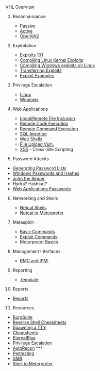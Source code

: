 VHL Overview



1. Reconnaissance

   * [Passive](/VHL/passive_recon.md)
   * [Active](/VHL/active_recon.md)
   * [OpenVAS](/VHL/OpenVAS.md)

2. Exploitation

   * [Exploits 101](/VHL/exploits.md)
   * [Compiling Linux Kernel Exploits](/VHL/Linux.md)
   * [Compiling Windows exploits on Linux](/VHL/Windows.md)
   * [Transferring Exploits](/VHL/transferring_exploits.md)
   * [Exploit Examples](/VHL/exploit_practice.md)

3. Privilege Escalation

   * [Linux](/VHL/linux_privilege.md)
   * [Windows](/VHL/windows_privilege.md)

4. Web Applications

   * [Local/Remote File Inclusion](/VHL/fileinclusion.md)
   * [Remote Code Execution](/VHL/remote_code_execution.md)
   * [Remote Command Execution](/VHL/remote_command_execution.md)
   * [SQL Injection](/VHL/sql.md)
   * [Web Shells](/VHL/shells.md)
   * [File Upload Vuln.](/VHL/file_upload.md)
   * [XSS](/VHL/xss.md) - Cross-Site Scripting

5.  Password Attacks

   * [Generating Password Lists](/VHL/pw_lists.md)
   * [Windows Passwords and Hashes](/VHL/windows_pw.md)
   * [John the Ripper](/VHL/john.md)
   * Hydra? Hashcat?
   * [Web Applications Passwords](/VHL/web_pw.md)

6. Networking and Shells

   * [Netcat Shells](/VHL/netcat.md)
   * [Netcat to Meterpreter](/VHL/nc_to_meterpreter.md)

7. Metasploit

   * [Basic Commands](/VHL/metasploit_basic.md)
   * [Exploit Commands](/VHL/metaexploit.md)
   * [Meterpreter Basics](/VHL/meterpreter.md)

8. Management Interfaces

   * [BMC and IPMI](/VHL/bmc.md)

9. Reporting

   * [Template](</VHL/Report Template.md>)

10. Reports

  * [Reports](/VHL/Reports/)

11. Resources

   * [BurpSuite](https://portswigger.net/web-security)
   * [Reverse Shell Cheatsheets](https://hideandsec.sh/books/cheatsheets-82c/page/reverse-shells)
   * [Spawning a TTY](https://hideandsec.sh/books/cheatsheets-82c/page/spawning-tty-shells)
   * [Cheatsheets](https://hideandsec.sh/books/cheatsheets-82c)
   * [EternalBlue](https://medium.com/x4v1s3c/eternalblue-doublepulsar-x86-architecture-and-using-metasploit-4fd65322a801)
   * [Privilege Escalation](https://www.codelivly.com/linux-privilege-escalation-explained/)
   * [AutoRecon](https://github.com/Tib3rius/AutoRecon) ***
   * [Pentesting](https://viperone.gitbook.io/pentest-everything/)
   * [SMB](https://viperone.gitbook.io/pentest-everything/everything/everything-active-directory/adversary-in-the-middle/smb-relay)
   * [Shell to Meterpreter](https://docs.metasploit.com/docs/pentesting/metasploit-guide-upgrading-shells-to-meterpreter.html) 




    

   
